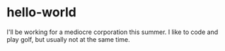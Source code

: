 hello-world
===========

I'll be working for a mediocre corporation this summer.
I like to code and play golf, but usually not at the same time.
